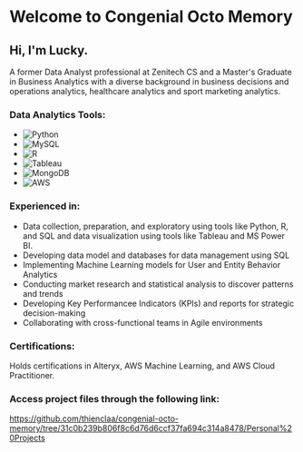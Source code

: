 # Welcome to Congenial Octo Memory

## Hi, I'm Lucky.

A former Data Analyst professional at Zenitech CS and a Master's Graduate in Business Analytics with a diverse background in business decisions and operations analytics, healthcare analytics and sport marketing analytics.

### Data Analytics Tools:
- ![Python](https://img.shields.io/badge/-Python-FFD700?style=for-the-badge&logo=python&logoColor=white)
- ![MySQL](https://img.shields.io/badge/-MySQL-4479A1?style=flat-square&logo=mysql&logoColor=white)
- ![R](https://img.shields.io/badge/-R-2496ED?style=flat-square&logo=r&logoColor=white)
- ![Tableau](https://img.shields.io/badge/-Tableau-CC6699?style=flat-square&logo=tableau&logoColor=white)
- ![MongoDB](https://img.shields.io/badge/-MongoDB-47A248?style=flat-square&logo=mongodb&logoColor=white)
- ![AWS](https://img.shields.io/badge/-AWS-232F3E?style=flat-square&logo=amazon-aws)

### Experienced in:

- Data collection, preparation, and exploratory using tools like Python, R, and SQL and data visualization using tools like Tableau and MS Power BI.
- Developing data model and databases for data management using SQL
- Implementing Machine Learning models for User and Entity Behavior Analytics
- Conducting market research and statistical analysis to discover patterns and trends
- Developing Key Performancee Indicators (KPIs) and reports for strategic decision-making
- Collaborating with cross-functional teams in Agile environments
  
### Certifications:
Holds certifications in Alteryx, AWS Machine Learning, and AWS Cloud Practitioner.

### Access project files through the following link:
https://github.com/thienclaa/congenial-octo-memory/tree/31c0b239b806f8c6d76d6ccf37fa694c314a8478/Personal%20Projects
